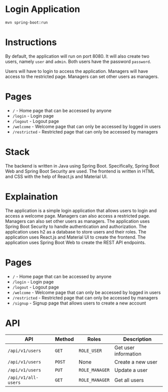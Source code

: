 # Login Application

```
mvn spring-boot:run
```

# Instructions

By default, the application will run on port 8080. It will also create two
users, namely `user` and `admin`. Both users have the password `password`.

Users will have to login to access the application. Managers will have access
to the restricted page. Managers can set other users as managers.

# Pages

- `/` - Home page that can be accessed by anyone
- `/login` - Login page
- `/logout` - Logout page
- `/welcome` - Welcome page that can only be accessed by logged in users
- `/restricted` - Restricted page that can only be accessed by managers

# Stack

The backend is written in Java using Spring Boot. Specifically, Spring Boot Web
and Spring Boot Security are used. The frontend is written in HTML and CSS with
the help of React.js and Material UI.

# Explaination

The application is a simple login application that allows users to login and
access a welcome page. Managers can also access a restricted page. Managers can
also set other users as managers. The application uses Spring Boot Security to
handle authentication and authorization. The application uses h2 as a database
to store users and their roles. The application uses React.js and Material UI
to create the frontend. The application uses Spring Boot Web to create the
REST API endpoints.

# Pages

- `/` - Home page that can be accessed by anyone
- `/login` - Login page
- `/logout` - Logout page
- `/welcome` - Welcome page that can only be accessed by logged in users
- `/restricted` - Restricted page that can only be accessed by managers
- `/signup` - Signup page that allows users to create a new account

# API

| API                 | Method | Roles          | Description          |
| ------------------- | ------ | -------------- | -------------------- |
| `/api/v1/users`     | `GET`  | `ROLE_USER`    | Get user information |
| `/api/v1/users`     | `POST` | None           | Create a new user    |
| `/api/v1/users`     | `PUT`  | `ROLE_MANAGER` | Update a user        |
| `/api/v1/all-users` | `GET`  | `ROLE_MANAGER` | Get all users        |